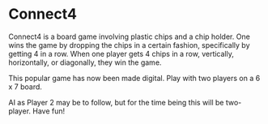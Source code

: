 # Connect4
Connect4 is a board game involving plastic chips and a chip holder. One wins the game by dropping the chips in a certain fashion, specifically by getting 4 in a row. When one player gets 4 chips in a row, vertically, horizontally, or diagonally, they win the game. 

This popular game has now been made digital. Play with two players on a 6 x 7 board.

AI as Player 2 may be to follow, but for the time being this will be two-player.
Have fun!
